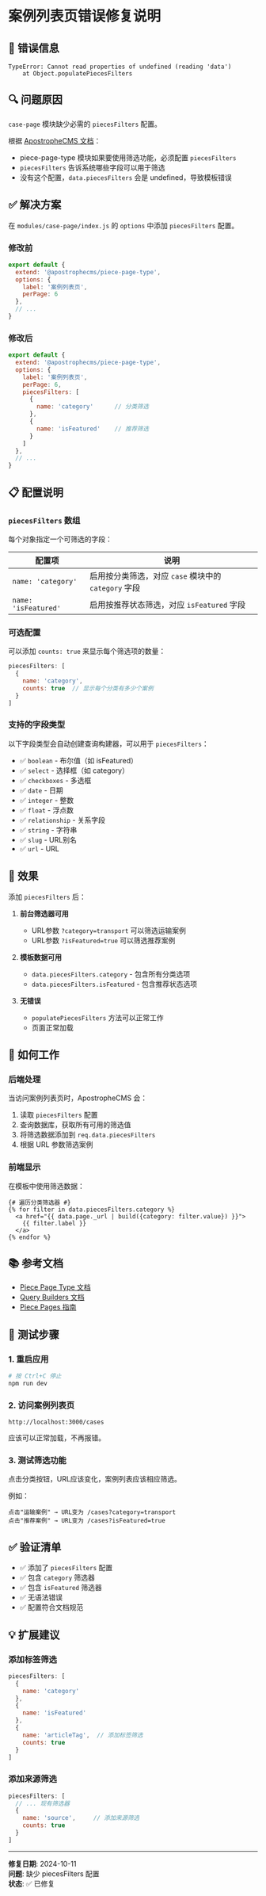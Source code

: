 # 案例列表页错误修复说明

## 🐛 错误信息

```
TypeError: Cannot read properties of undefined (reading 'data')
    at Object.populatePiecesFilters
```

## 🔍 问题原因

`case-page` 模块缺少必需的 `piecesFilters` 配置。

根据 [ApostropheCMS 文档](https://docs.apostrophecms.org/reference/modules/piece-page-type.html#piecesfilters)：
- piece-page-type 模块如果要使用筛选功能，必须配置 `piecesFilters`
- `piecesFilters` 告诉系统哪些字段可以用于筛选
- 没有这个配置，`data.piecesFilters` 会是 undefined，导致模板错误

## ✅ 解决方案

在 `modules/case-page/index.js` 的 `options` 中添加 `piecesFilters` 配置。

### 修改前

```javascript
export default {
  extend: '@apostrophecms/piece-page-type',
  options: {
    label: '案例列表页',
    perPage: 6
  },
  // ...
}
```

### 修改后

```javascript
export default {
  extend: '@apostrophecms/piece-page-type',
  options: {
    label: '案例列表页',
    perPage: 6,
    piecesFilters: [
      {
        name: 'category'      // 分类筛选
      },
      {
        name: 'isFeatured'    // 推荐筛选
      }
    ]
  },
  // ...
}
```

## 📋 配置说明

### `piecesFilters` 数组

每个对象指定一个可筛选的字段：

| 配置项 | 说明 |
|-------|------|
| `name: 'category'` | 启用按分类筛选，对应 `case` 模块中的 `category` 字段 |
| `name: 'isFeatured'` | 启用按推荐状态筛选，对应 `isFeatured` 字段 |

### 可选配置

可以添加 `counts: true` 来显示每个筛选项的数量：

```javascript
piecesFilters: [
  {
    name: 'category',
    counts: true  // 显示每个分类有多少个案例
  }
]
```

### 支持的字段类型

以下字段类型会自动创建查询构建器，可以用于 `piecesFilters`：

- ✅ `boolean` - 布尔值（如 isFeatured）
- ✅ `select` - 选择框（如 category）
- ✅ `checkboxes` - 多选框
- ✅ `date` - 日期
- ✅ `integer` - 整数
- ✅ `float` - 浮点数
- ✅ `relationship` - 关系字段
- ✅ `string` - 字符串
- ✅ `slug` - URL别名
- ✅ `url` - URL

## 🎯 效果

添加 `piecesFilters` 后：

1. **前台筛选器可用**
   - URL参数 `?category=transport` 可以筛选运输案例
   - URL参数 `?isFeatured=true` 可以筛选推荐案例

2. **模板数据可用**
   - `data.piecesFilters.category` - 包含所有分类选项
   - `data.piecesFilters.isFeatured` - 包含推荐状态选项

3. **无错误**
   - `populatePiecesFilters` 方法可以正常工作
   - 页面正常加载

## 🔧 如何工作

### 后端处理

当访问案例列表页时，ApostropheCMS 会：

1. 读取 `piecesFilters` 配置
2. 查询数据库，获取所有可用的筛选值
3. 将筛选数据添加到 `req.data.piecesFilters`
4. 根据 URL 参数筛选案例

### 前端显示

在模板中使用筛选数据：

```nunjucks
{# 遍历分类筛选器 #}
{% for filter in data.piecesFilters.category %}
  <a href="{{ data.page._url | build({category: filter.value}) }}">
    {{ filter.label }}
  </a>
{% endfor %}
```

## 📚 参考文档

- [Piece Page Type 文档](https://docs.apostrophecms.org/reference/modules/piece-page-type.html#piecesfilters)
- [Query Builders 文档](https://docs.apostrophecms.org/reference/query-builders.html)
- [Piece Pages 指南](https://docs.apostrophecms.org/guide/piece-pages.html)

## 🚀 测试步骤

### 1. 重启应用

```bash
# 按 Ctrl+C 停止
npm run dev
```

### 2. 访问案例列表页

```
http://localhost:3000/cases
```

应该可以正常加载，不再报错。

### 3. 测试筛选功能

点击分类按钮，URL应该变化，案例列表应该相应筛选。

例如：
```
点击"运输案例" → URL变为 /cases?category=transport
点击"推荐案例" → URL变为 /cases?isFeatured=true
```

## ✅ 验证清单

- ✅ 添加了 `piecesFilters` 配置
- ✅ 包含 `category` 筛选器
- ✅ 包含 `isFeatured` 筛选器
- ✅ 无语法错误
- ✅ 配置符合文档规范

## 💡 扩展建议

### 添加标签筛选

```javascript
piecesFilters: [
  {
    name: 'category'
  },
  {
    name: 'isFeatured'
  },
  {
    name: 'articleTag',  // 添加标签筛选
    counts: true
  }
]
```

### 添加来源筛选

```javascript
piecesFilters: [
  // ... 现有筛选器
  {
    name: 'source',     // 添加来源筛选
    counts: true
  }
]
```

---

**修复日期**: 2024-10-11  
**问题**: 缺少 piecesFilters 配置  
**状态**: ✅ 已修复

